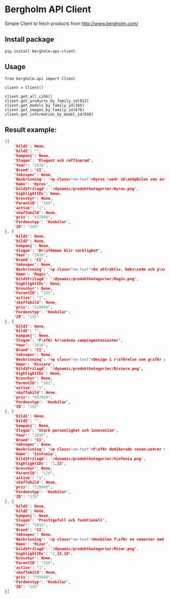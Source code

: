 # Bergholm API Client
Simple Client to fetch products from http://www.bergholm.com/

## Install package
``` pip install bergholm-api-client ```

## Usage
```
from bergholm.api import Client

client = Client()

client.get_all_cihb()
client.get_products_by_family_id(012)
client.get_models_by_family_id(345)
client.get_images_by_family_id(678)
client.get_information_by_model_id(910)
```

## Result example:
```json
[{
    'bild1': None,
    'bild2': '',
    'kampanj': None,
    'Slogan': 'Elegant och raffinerad',
    'Year': '2016',
    'Brand': 'CI',
    'teknspec': None,
    'Beskrivning': '<p class="em-text">Kyros \xe4r sk\xe5pbilen som inte gl\xf6mmer vad den st\xe5r f\xf6r.</p>\n<p>Att f\xe5 uppleva frihet \xe4r andan hos alla som reser med Kyros. Kompakta storlekar som \xe4r l\xe4tta att hantera ger sj\xe4lvst\xe4ndighet och skapar k\xe4nslan av \xe4ventyr. Vackra linjer, en omsorgsfull design av interi\xf6ren och friheten att resa vart man vill tilltalar dem som v\xe4ljer Kyros f\xf6r resan ut i v\xe4rlden. F\xf6r familjer eller par som st\xe4ndigt\r\xe4r p\xe5 resande fot erbjuder Kyros total bekv\xe4mlighet och komfort p\xe5 semestern. Den unika designen, formerna, f\xe4rgerna,\roch m\xf6blemanget \xe4r utformade f\xf6r maximal funktionalitet, anv\xe4ndbarhet och komfort.</p>',
    'Namn': 'Kyros',
    'bild1Frilagd': '/dynamic/produktkategorier/Kyros.png',
    'highlightIDs': None,
    'broschyr': None,
    'ParentID': '169',
    'active': '1',
    'skaffabild': None,
    'pris': '437800',
    'Fordonstyp': 'Husbilar',
    'ID': '169'
}, {
    'bild1': None,
    'bild2': None,
    'kampanj': None,
    'Slogan': 'Dr\xf6mmen blir verklighet',
    'Year': '2016',
    'Brand': 'CI',
    'teknspec': None,
    'Beskrivning': '<p class="em-text">En attraktiv, bekv\xe4m och p\xe5litlig husbil.</p>\n<p>Magis, en idealisk husbil att n\xe4rma sig friluftslivet med. En mindre och funktionell modell f\xf6r behagliga vistelser och resor f\xf6r familjer eller par. M\xe5ngsidighet och h\xf6gsta boendekomfort tack vare flera versioner och planl\xf6sningar. En fantastisk husbil p\xe5 alla s\xe4tt som tack vare kontinuerlig forskning f\xf6rb\xe4ttras st\xe4ndigt\ri kvalitet och pris. Innovativ design och smart bol\xf6sning g\xf6r Magis till en unik husbil som \xf6verraskar med sin h\xf6ga komfort och funktionalitet.</p>',
    'Namn': 'Magis',
    'bild1Frilagd': '/dynamic/produktkategorier/Magis.png',
    'highlightIDs': None,
    'broschyr': None,
    'ParentID': '155',
    'active': '1',
    'skaffabild': None,
    'pris': '618000',
    'Fordonstyp': 'Husbilar',
    'ID': '155'
}, {
    'bild1': None,
    'bild2': '',
    'kampanj': None,
    'Slogan': 'F\xf6r kr\xe4sna campingentusiaster',
    'Year': '2016',
    'Brand': 'CI',
    'teknspec': None,
    'Beskrivning': '<p class="em-text">Design i r\xf6relse som g\xf6r att du reser med maximal rymd, s\xe4kerhet och p\xe5litlighet.</p>\n<p>Riviera \xe4r en idealisk husbil i 14 modeller skapad efter konceptet maximalt med plats f\xf6r alla utrymmesbehov. Uts\xf6kt design och senaste teknik ger h\xf6gsta komfort, s\xe4kerhet och p\xe5litlighet. Detta \xe4r det perfekta valet f\xf6r de som redan har erfarenhet av friluftsliv och att semestra med husbil.</p>',
    'Namn': 'Riviera',
    'bild1Frilagd': '/dynamic/produktkategorier/Riviera.png',
    'highlightIDs': None,
    'broschyr': None,
    'ParentID': '162',
    'active': '1',
    'skaffabild': None,
    'pris': '697000',
    'Fordonstyp': 'Husbilar',
    'ID': '162'
}, {
    'bild1': None,
    'bild2': '',
    'kampanj': None,
    'Slogan': 'Stark personlighet och innovation',
    'Year': '2016',
    'Brand': 'CI',
    'teknspec': None,
    'Beskrivning': '<p class="em-text">F\xf6r dedikerade resen\xe4rer vana att kr\xe4va allra b\xe4sta komfort.</p>\n<p>Sinfonia, en harmonisk helhet d\xe4r konceptet av att uppleva husbilen finner prestigefyllda och eleganta l\xf6sningar. Exklusivt utf\xf6rande i s\xe5v\xe4l sittgrupp som sovrum samt prestigefull standardutrustning med avancerad teknik. Serien Sinfonia utm\xe4rker sig med stil och teknik som t.ex bodel med ergonomiskt utformade s\xe4ten, laminatbord med LED-ram, backkamera med sensorer f\xf6r maximal k\xf6rs\xe4kerhet. Sinfonia har en harmonisk helhet av elegans, teknik och utrustning.</p>',
    'Namn': 'Sinfonia',
    'bild1Frilagd': '/dynamic/produktkategorier/Sinfonia.png',
    'highlightIDs': '2,15',
    'broschyr': None,
    'ParentID': '170',
    'active': '1',
    'skaffabild': None,
    'pris': '719000',
    'Fordonstyp': 'Husbilar',
    'ID': '170'
}, {
    'bild1': None,
    'bild2': None,
    'kampanj': None,
    'Slogan': 'Prestigefull och funktionell',
    'Year': '2016',
    'Brand': 'CI',
    'teknspec': None,
    'Beskrivning': '<p class="em-text">Husbilen f\xf6r en semester med stil.</p>\n<p>Mizar \xe4r husbilen med elegans och kvalitet som har anledning att vara stolt. Den har rena linjer, utm\xe4rkt sikt och \xe4r enkel att k\xf6ra. Interi\xf6ren pr\xe4glas av h\xf6gsta komfort och av njutbart leverne. Designen \xe4r elegant och modern och m\xf6ter de mest kr\xe4sna campares krav. Rikligt med f\xf6rvaringsutrymmen g\xf6r Mizar perfekt att semestra med.\nHusbilen finns i 5 modeller, alla superutrustade f\xf6r ultimat komfort f\xf6r familjer eller par. Skapad f\xf6r att semestra med stil, \xe4r Mizar den idealiska l\xf6sningen f\xf6r sp\xe4nnande \xe4ventyr och det fr\xe4msta valet f\xf6r dem som vill ha en husbil d\xe4r den b\xe4sta utrustningen redan ing\xe5r.</p>',
    'Namn': 'Mizar',
    'bild1Frilagd': '/dynamic/produktkategorier/Mizar.png',
    'highlightIDs': '2,15,18',
    'broschyr': None,
    'ParentID': '156',
    'active': '1',
    'skaffabild': None,
    'pris': '799000',
    'Fordonstyp': 'Husbilar',
    'ID': '156'
}]
```
